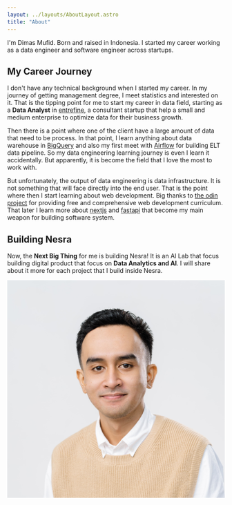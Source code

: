 ```yaml
---
layout: ../layouts/AboutLayout.astro
title: "About"
---
```


I'm Dimas Mufid. Born and raised in Indonesia. I started my career working as a data engineer and software engineer across startups.

## My Career Journey

I don't have any technical background when I started my career. In my journey of getting management degree, I meet statistics and interested on it. That is the tipping point for me to start my career in data field, starting as a **Data Analyst** in [entrefine](https://entrefine.com/), a consultant startup that help a small and medium enterprise to optimize data for their business growth.

Then there is a point where one of the client have a large amount of data that need to be process. In that point, I learn anything about data warehouse in [BigQuery](https://cloud.google.com/bigquery) and also my first meet with [Airflow](https://airflow.apache.org/) for building ELT data pipeline. So my data engineering learning journey is even I learn it accidentally. But apparently, it is become the field that I love the most to work with.

But unfortunately, the output of data engineering is data infrastructure. It is not something that will face directly into the end user. That is the point where then I start learning about web development. Big thanks to [the odin project](https://www.theodinproject.com/) for providing free and comprehensive web development curriculum. That later I learn more about [nextjs](https://nextjs.org/) and [fastapi](https://fastapi.tiangolo.com/) that become my main weapon for building software system.

## Building Nesra

Now, the **Next Big Thing** for me is building Nesra! It is an AI Lab that focus building digital product that focus on **Data Analytics and AI**. I will share about it more for each project that I build inside Nesra.

![Dimas Mufid](public/profile/profile.jpg)
